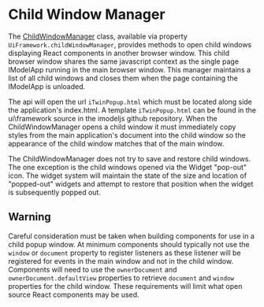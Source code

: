 # Child Window Manager

The [ChildWindowManager]($ui-framework) class, available via property `UiFramework.childWindowManager`, provides methods to open child windows displaying React components in another browser window. This child browser window shares the same javascript context as the single page IModelApp running in the main browser window. This manager maintains a list of all child windows and closes them when the page containing the IModelApp is unloaded.

The api will open the url `iTwinPopup.html` which must be located along side the application's index.html. A template `iTwinPopup.html` can be found in the ui\framework source in the imodeljs github repository. When the ChildWindowManager opens a child window it must immediately copy styles from the main application's document into the child window so the appearance of the child window matches that of the main window.

The ChildWindowManager does not try to save and restore child windows. The one exception is the child windows opened via the Widget "pop-out" icon. The widget system will maintain the state of the size and location of "popped-out" widgets and attempt to restore that position when the widget is subsequently popped out.

## Warning

Careful consideration must be taken when building components for use in a child popup window. At minimum components should typically not use the `window` or `document` property to register listeners as these listener will be registered for events in the main window and not in the child window. Components will need to use the `ownerDocument` and `ownerDocument.defaultView` properties to retrieve `document` and `window` properties for the child window. These requirements will limit what open source React components may be used.
